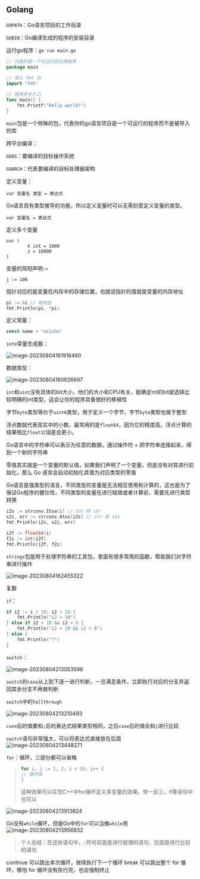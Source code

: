 ## Golang

`GOPATH`：Go语言项目的工作目录

`GOBIN`：Go编译生成的程序的安装目录

运行go程序：`go run main.go`

```go
// 代表的是一个可运行的应用程序
package main
 
// 导入 fmt 包
import "fmt"

// 程序的主入口
func main() {
	fmt.Printf("Hello world!")
}
```

`main`包是一个特殊的包，代表你的go语言项目是一个可运行的程序而不是被导入的库

跨平台编译：

`GOOS`：要编译的目标操作系统

`GOARCH`：代表要编译的目标处理器架构

定义变量：

```
var 变量名 类型 = 表达式
```

Go语言具有类型推导的功能，所以定义变量时可以无需刻意定义变量的类型。

```
var 变量名 = 表达式
```

定义多个变量

```
var (
		k int = 1000
		z = 10000
)
```

变量的简短声明`:=`

```
j := 100
```

指针对应的是变量在内存中的存储位置，也就说指针的值就是变量的内存地址

```go
pi := &i // 取地址
fmt.Println(pi, *pi)
```

定义常量：

```go
const name = "wi1shu"
```

`iote`常量生成器：

![image-20230804161918460](Golang.assets/image-20230804161918460-16911371597571.png)

数据类型：

![image-20230804160826697](Golang.assets/image-20230804160826697.png)

`int`和`uint`没有具体的bit大小，他们的大小和CPU有关，能确定int的bit就选择比较明确的int类型，这会让你的程序具备很好的移植性

字节`byte`类型等价于`uint8`类型，用于定义一个字节，字节`byte`类型也属于整型

浮点数就代表现实中的小数，最常用的是`float64`，因为它的精度高，浮点计算的结果相比`float32`误差会更小。

Go语言中的字符串可以表示为任意的数据，通过操作符 + 把字符串连接起来，得到一个新的字符串

零值其实就是一个变量的默认值，如果我们声明了一个变量，但是没有对其进行初始化，那么 Go 语言会自动初始化其值为对应类型的零值

Go语言是强类型的语言，不同类型的变量是无法相互使用和计算的，这也是为了保证Go程序的健壮性，不同类型的变量在进行赋值或者计算前，需要先进行类型转换

```go
i2s := strconv.Itoa(i) // int 转 str
s2i, err := strconv.Atoi(i2s) // str 转 int
fmt.Println(i2s, s2i, err)

i2f := float64(i)
f2i := int(i2f)
fmt.Println(i2f, f2i)
```

`strings`包是用于处理字符串的工具包，里面有很多常用的函数，帮助我们对字符串进行操作

![image-20230804162455322](Golang.assets/image-20230804162455322.png)

复数

`if`：

```go
if i2 := i / 10; i2 > 10 {
	fmt.Println("i2 > 10")
} else if i2 < 10 && i2 > 0 {
	fmt.Println("i2 < 10 && i2 > 0")
} else {
	fmt.Println("?")
}
```

`switch`：

![image-20230804213053596](Golang.assets/image-20230804213053596.png)

`switch`的`case`从上到下逐一进行判断，一旦满足条件，立即执行对应的分支并返回其余分支不再做判断

`switch`中的`fallthrough`

![image-20230804213210493](Golang.assets/image-20230804213210493.png)

`case`后的值要和`;`后的表达式结果类型相同，之后`case`后的值会和`j`进行比较

`switch`语句非常强大，可以将表达式直接放在后面
![image-20230804213448271](Golang.assets/image-20230804213448271.png)

 `for`：循环，三部分都可以省略

>```go
>for i, j := 1, 2; i < 10; i++ {
>// 循环体 
>}
>```
>
>这种效果可以实现C++中for循环定义多变量的效果。举一反三，if等语句中也可以

![image-20230804213913824](Golang.assets/image-20230804213913824.png)

Go没有`while`循环，但是Go中的`for`可以当做`while`用
![image-20230804213956832](Golang.assets/image-20230804213956832.png)

>个人总结：在这些语句中，`;`符号前面是进行赋值的语句，后面是进行比较的语句

continue 可以跳出本次循环，继续执行下一个循环
break 可以跳出整个 for 循环，哪怕 for 循环没有执行完，也会强制终止
